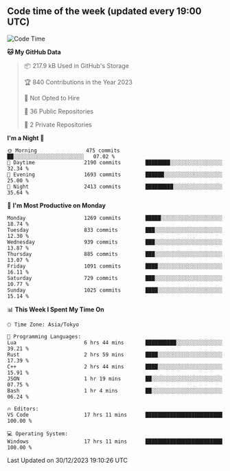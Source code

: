 ## Code time of the week (updated every 19:00 UTC)

<!--START_SECTION:waka-->
![Code Time](http://img.shields.io/badge/Code%20Time-2%2C508%20hrs%2046%20mins-blue)

**🐱 My GitHub Data** 

> 📦 217.9 kB Used in GitHub's Storage 
 > 
> 🏆 840 Contributions in the Year 2023
 > 
> 🚫 Not Opted to Hire
 > 
> 📜 36 Public Repositories 
 > 
> 🔑 2 Private Repositories 
 > 
**I'm a Night 🦉** 

```text
🌞 Morning                475 commits         ██░░░░░░░░░░░░░░░░░░░░░░░   07.02 % 
🌆 Daytime                2190 commits        ████████░░░░░░░░░░░░░░░░░   32.34 % 
🌃 Evening                1693 commits        ██████░░░░░░░░░░░░░░░░░░░   25.00 % 
🌙 Night                  2413 commits        █████████░░░░░░░░░░░░░░░░   35.64 % 
```
📅 **I'm Most Productive on Monday** 

```text
Monday                   1269 commits        █████░░░░░░░░░░░░░░░░░░░░   18.74 % 
Tuesday                  833 commits         ███░░░░░░░░░░░░░░░░░░░░░░   12.30 % 
Wednesday                939 commits         ███░░░░░░░░░░░░░░░░░░░░░░   13.87 % 
Thursday                 885 commits         ███░░░░░░░░░░░░░░░░░░░░░░   13.07 % 
Friday                   1091 commits        ████░░░░░░░░░░░░░░░░░░░░░   16.11 % 
Saturday                 729 commits         ███░░░░░░░░░░░░░░░░░░░░░░   10.77 % 
Sunday                   1025 commits        ████░░░░░░░░░░░░░░░░░░░░░   15.14 % 
```


📊 **This Week I Spent My Time On** 

```text
🕑︎ Time Zone: Asia/Tokyo

💬 Programming Languages: 
Lua                      6 hrs 44 mins       ██████████░░░░░░░░░░░░░░░   39.21 % 
Rust                     2 hrs 59 mins       ████░░░░░░░░░░░░░░░░░░░░░   17.39 % 
C++                      2 hrs 44 mins       ████░░░░░░░░░░░░░░░░░░░░░   15.91 % 
JSON                     1 hr 19 mins        ██░░░░░░░░░░░░░░░░░░░░░░░   07.75 % 
Bash                     1 hr 4 mins         ██░░░░░░░░░░░░░░░░░░░░░░░   06.24 % 

🔥 Editors: 
VS Code                  17 hrs 11 mins      █████████████████████████   100.00 % 

💻 Operating System: 
Windows                  17 hrs 11 mins      █████████████████████████   100.00 % 
```


 Last Updated on 30/12/2023 19:10:26 UTC
<!--END_SECTION:waka-->